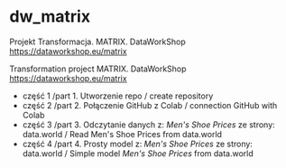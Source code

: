 # dw_matrix

Projekt Transformacja. MATRIX. DataWorkShop https://dataworkshop.eu/matrix 

Transformation project MATRIX. DataWorkShop https://dataworkshop.eu/matrix 

* część 1 /part 1.
Utworzenie repo / create repository
* część 2 /part 2.
Połączenie GitHub z Colab / connection GitHub with Colab
* część 3 /part 3.
Odczytanie danych z: *Men's Shoe Prices* ze strony: data.world / Read Men's Shoe Prices from data.world
* część 4 /part 4.
Prosty model z: *Men's Shoe Prices* ze strony: data.world / Simple model *Men's Shoe Prices* from data.world
